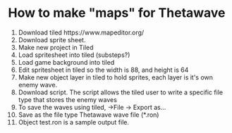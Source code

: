 # How to make "maps" for Thetawave

<ol>
  <li>Download tiled https://www.mapeditor.org/</li>
  <li>Download sprite sheet.</li>
  <li>Make new project in Tiled</li>
  <li>Load spritesheet into tiled (substeps?) </li>
  <li>Load game background into tiled</li>
  <li>Edit spritesheet in tiled so the width is 88, and height is 64</li>
  <li>Make new object layer in tiled to hold sprites, each layer is it's own enemy wave.</li>
  <li>Download script.  The script allows the tiled user to write a specific file type that stores the enemy waves</li>
  <li>To save the waves using tiled, ->File -> Export as... </li>
  <li>Save as the file type Thetawave wave file (*.ron)</li>
  <li>Object test.ron is a sample output file.</li>
</ol> 

